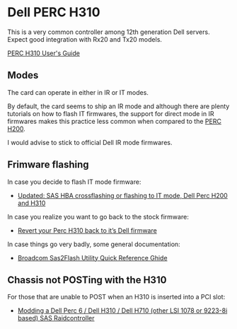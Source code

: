 # Dell PERC H310

This is a very common controller among 12th generation Dell servers. Expect good integration with Rx20 and Tx20 models.

[PERC H310 User's Guide](https://dl.dell.com/manuals/common/rc_h310_h710_h710p_h810_ug_en-us.pdf)


## Modes

The card can operate in either in IR or IT modes.

By default, the card seems to ship an IR mode and although there are plenty tutorials on how to flash IT firmwares, the support for direct mode in IR firmwares makes this practice less common when compared to the [PERC H200](Dell_PERC_H200.md).

I would advise to stick to official Dell IR mode firmwares.


## Frimware flashing

In case you decide to flash IT mode firmware:
* [Updated: SAS HBA crossflashing or flashing to IT mode, Dell Perc H200 and H310](https://techmattr.wordpress.com/2016/04/11/updated-sas-hba-crossflashing-or-flashing-to-it-mode-dell-perc-h200-and-h310/)

In case you realize you want to go back to the stock firmware:
* [Revert your Perc H310 back to it’s Dell firmware](https://techmattr.wordpress.com/2014/06/13/revert-your-perc-h310-back-to-its-dell-firmware/)

In case things go very badly, some general documentation:
* [Broadcom Sas2Flash Utility Quick Reference Ghide](https://docs.broadcom.com/doc/12353205)


## Chassis not POSTing with the H310

For those that are unable to POST when an H310 is inserted into a PCI slot:
* [Modding a Dell Perc 6 / Dell H310 / Dell H710 (other LSI 1078 or 9223-8i based) SAS Raidcontroller](https://yannickdekoeijer.blogspot.com/2012/04/modding-dell-perc-6-sas-raidcontroller.html)
